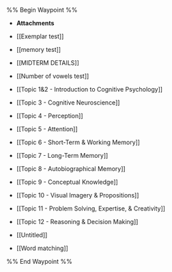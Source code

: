%% Begin Waypoint %%
- **Attachments**

- [[Exemplar test]]
- [[memory test]]
- [[MIDTERM DETAILS]]
- [[Number of vowels test]]
- [[Topic 1&2 - Introduction to Cognitive Psychology]]
- [[Topic 3 - Cognitive Neuroscience]]
- [[Topic 4 - Perception]]
- [[Topic 5 - Attention]]
- [[Topic 6 - Short-Term & Working Memory]]
- [[Topic 7 - Long-Term Memory]]
- [[Topic 8 - Autobiographical Memory]]
- [[Topic 9 - Conceptual Knowledge]]
- [[Topic 10 - Visual Imagery & Propositions]]
- [[Topic 11 - Problem Solving, Expertise, & Creativity]]
- [[Topic 12 - Reasoning & Decision Making]]
- [[Untitled]]
- [[Word matching]]

%% End Waypoint %%